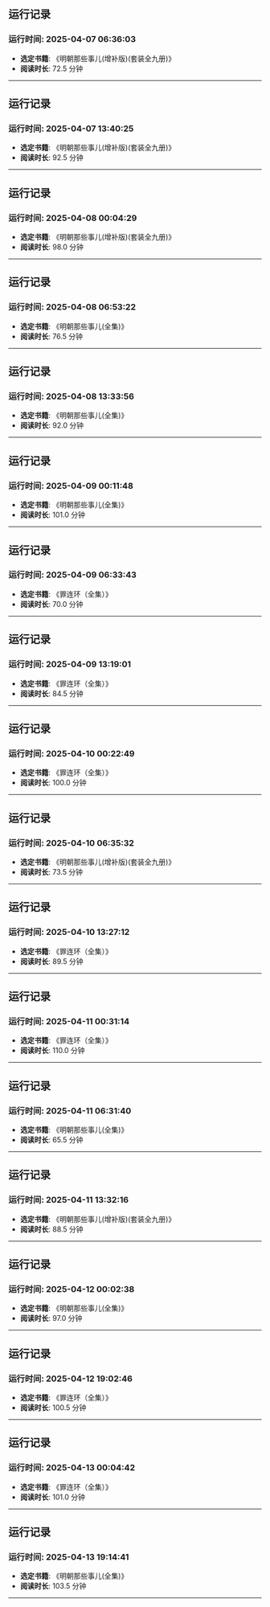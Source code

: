 ## 运行记录
### 运行时间: 2025-04-07 06:36:03
- **选定书籍**: 《明朝那些事儿(增补版)(套装全九册)》
- **阅读时长**: 72.5 分钟
------------------------------
## 运行记录
### 运行时间: 2025-04-07 13:40:25
- **选定书籍**: 《明朝那些事儿(增补版)(套装全九册)》
- **阅读时长**: 92.5 分钟
------------------------------
## 运行记录
### 运行时间: 2025-04-08 00:04:29
- **选定书籍**: 《明朝那些事儿(增补版)(套装全九册)》
- **阅读时长**: 98.0 分钟
------------------------------
## 运行记录
### 运行时间: 2025-04-08 06:53:22
- **选定书籍**: 《明朝那些事儿(全集)》
- **阅读时长**: 76.5 分钟
------------------------------
## 运行记录
### 运行时间: 2025-04-08 13:33:56
- **选定书籍**: 《明朝那些事儿(全集)》
- **阅读时长**: 92.0 分钟
------------------------------
## 运行记录
### 运行时间: 2025-04-09 00:11:48
- **选定书籍**: 《明朝那些事儿(全集)》
- **阅读时长**: 101.0 分钟
------------------------------
## 运行记录
### 运行时间: 2025-04-09 06:33:43
- **选定书籍**: 《罪连环（全集）》
- **阅读时长**: 70.0 分钟
------------------------------
## 运行记录
### 运行时间: 2025-04-09 13:19:01
- **选定书籍**: 《罪连环（全集）》
- **阅读时长**: 84.5 分钟
------------------------------
## 运行记录
### 运行时间: 2025-04-10 00:22:49
- **选定书籍**: 《罪连环（全集）》
- **阅读时长**: 100.0 分钟
------------------------------
## 运行记录
### 运行时间: 2025-04-10 06:35:32
- **选定书籍**: 《明朝那些事儿(增补版)(套装全九册)》
- **阅读时长**: 73.5 分钟
------------------------------
## 运行记录
### 运行时间: 2025-04-10 13:27:12
- **选定书籍**: 《罪连环（全集）》
- **阅读时长**: 89.5 分钟
------------------------------
## 运行记录
### 运行时间: 2025-04-11 00:31:14
- **选定书籍**: 《罪连环（全集）》
- **阅读时长**: 110.0 分钟
------------------------------
## 运行记录
### 运行时间: 2025-04-11 06:31:40
- **选定书籍**: 《明朝那些事儿(全集)》
- **阅读时长**: 65.5 分钟
------------------------------
## 运行记录
### 运行时间: 2025-04-11 13:32:16
- **选定书籍**: 《明朝那些事儿(增补版)(套装全九册)》
- **阅读时长**: 88.5 分钟
------------------------------
## 运行记录
### 运行时间: 2025-04-12 00:02:38
- **选定书籍**: 《明朝那些事儿(全集)》
- **阅读时长**: 97.0 分钟
------------------------------
## 运行记录
### 运行时间: 2025-04-12 19:02:46
- **选定书籍**: 《罪连环（全集）》
- **阅读时长**: 100.5 分钟
------------------------------
## 运行记录
### 运行时间: 2025-04-13 00:04:42
- **选定书籍**: 《罪连环（全集）》
- **阅读时长**: 101.0 分钟
------------------------------
## 运行记录
### 运行时间: 2025-04-13 19:14:41
- **选定书籍**: 《明朝那些事儿(全集)》
- **阅读时长**: 103.5 分钟
------------------------------
